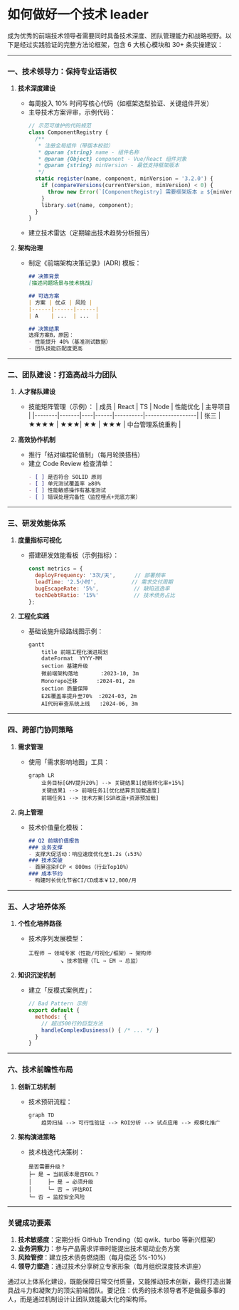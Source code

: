 # 如何做好一个技术 leader

成为优秀的前端技术领导者需要同时具备技术深度、团队管理能力和战略视野。以下是经过实践验证的完整方法论框架，包含 6 大核心模块和 30+ 条实操建议：

---

### 一、技术领导力：保持专业话语权
1. **技术深度建设**
   - 每周投入 10% 时间写核心代码（如框架选型验证、关键组件开发）
   - 主导技术方案评审，示例代码：
     ```javascript
     // 示范可维护的代码规范
     class ComponentRegistry {
       /**
        * 注册全局组件（带版本校验）
        * @param {string} name - 组件名称 
        * @param {Object} component - Vue/React 组件对象
        * @param {string} minVersion - 最低支持框架版本
        */
       static register(name, component, minVersion = '3.2.0') {
         if (compareVersions(currentVersion, minVersion) < 0) {
           throw new Error(`[ComponentRegistry] 需要框架版本 ≥ ${minVersion}`);
         }
         library.set(name, component);
       }
     }
     ```
   - 建立技术雷达（定期输出技术趋势分析报告）

2. **架构治理**
   - 制定《前端架构决策记录》(ADR) 模板：
     ```markdown
     ## 决策背景
     [描述问题场景与技术挑战]
     
     ## 可选方案
     | 方案 | 优点 | 风险 |
     |------|------|------|
     | A    | ...  | ...  |
     
     ## 决策结果
     选择方案B，原因：
     - 性能提升 40%（基准测试数据）
     - 团队技能匹配度更高
     ```

---

### 二、团队建设：打造高战斗力团队
1. **人才梯队建设**
   - 技能矩阵管理（示例）：
     | 成员   | React | TS | Node | 性能优化 | 主导项目         |
     |--------|-------|----|------|----------|------------------|
     | 张三   | ★★★★  | ★★★| ★★   | ★★★      | 中台管理系统重构 |

2. **高效协作机制**
   - 推行「结对编程轮值制」（每月轮换搭档）
   - 建立 Code Review 检查清单：
     ```markdown
     - [ ] 是否符合 SOLID 原则
     - [ ] 单元测试覆盖率 ≥80%
     - [ ] 性能敏感操作有基准测试
     - [ ] 错误处理完备性（监控埋点+兜底方案）
     ```

---

### 三、研发效能体系
1. **度量指标可视化**
   - 搭建研发效能看板（示例指标）：
     ```javascript
     const metrics = {
       deployFrequency: '3次/天',      // 部署频率
       leadTime: '2.5小时',           // 需求交付周期
       bugEscapeRate: '5%',           // 缺陷逃逸率
       techDebtRatio: '15%'           // 技术债务占比
     };
     ```

2. **工程化实践**
   - 基础设施升级路线图示例：
     ```mermaid
     gantt
         title 前端工程化演进规划
         dateFormat  YYYY-MM
         section 基建升级
         微前端架构落地       :2023-10, 3m
         Monorepo迁移      :2024-01, 2m
         section 质量保障
         E2E覆盖率提升至70%  :2024-03, 2m
         AI代码审查系统上线   :2024-06, 3m
     ```

---

### 四、跨部门协同策略
1. **需求管理**
   - 使用「需求影响地图」工具：
     ```mermaid
     graph LR
         业务目标[GMV提升20%] --> 关键结果1[结账转化率+15%]
         关键结果1 --> 前端任务1[优化结算页加载速度]
         前端任务1 --> 技术方案[SSR改造+资源预加载]
     ```

2. **向上管理**
   - 技术价值量化模板：
     ```markdown
     ## Q2 前端价值报告
     ### 业务支撑
     - 支撑大促活动：响应速度优化至1.2s（↓53%）
     ### 技术突破
     - 首屏渲染FCP < 800ms（行业Top10%）
     ### 成本节约
     - 构建时长优化节省CI/CD成本￥12,000/月
     ```

---

### 五、人才培养体系
1. **个性化培养路径**
   - 技术序列发展模型：
     ```
     工程师 → 领域专家（性能/可视化/框架）→ 架构师
               ↘ 技术管理（TL → EM → 总监）
     ```

2. **知识沉淀机制**
   - 建立「反模式案例库」：
     ```javascript
     // Bad Pattern 示例
     export default {
       methods: {
         // 超过500行的巨型方法
         handleComplexBusiness() { /* ... */ } 
       }
     }
     ```

---

### 六、技术前瞻性布局
1. **创新工坊机制**
   - 技术预研流程：
     ```mermaid
     graph TD
         趋势扫描 --> 可行性验证 --> ROI分析 --> 试点应用 --> 规模化推广
     ```

2. **架构演进策略**
   - 技术栈迭代决策树：
     ```
     是否需要升级？
     ├─ 是 → 当前版本是否EOL？
     │     ├─ 是 → 必须升级
     │     └─ 否 → 评估ROI
     └─ 否 → 监控安全风险
     ```

---

### 关键成功要素
1. **技术敏感度**：定期分析 GitHub Trending（如 qwik、turbo 等新兴框架）
2. **业务洞察力**：参与产品需求评审时能提出技术驱动业务方案
3. **风险管控**：建立技术债务燃烧图（每月偿还 5%-10%）
4. **领导力塑造**：通过技术分享树立专家形象（每月组织深度技术讲座）

通过以上体系化建设，既能保障日常交付质量，又能推动技术创新，最终打造出兼具战斗力和凝聚力的顶尖前端团队。要记住：优秀的技术领导者不是做最多事的人，而是通过机制设计让团队效能最大化的架构师。